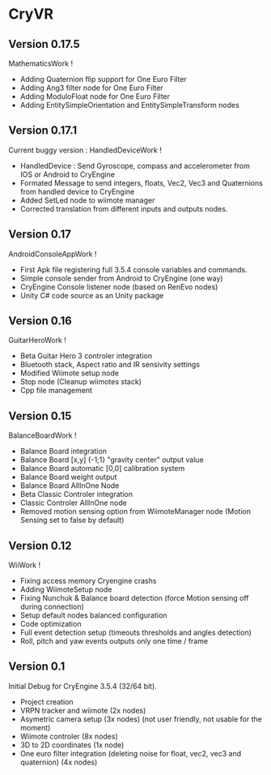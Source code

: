 CryVR
=======================


Version 0.17.5
------------------
MathematicsWork !

- Adding Quaternion flip support for One Euro Filter
- Adding Ang3 filter node for One Euro Filter
- Adding ModuloFloat node for One Euro Filter
- Adding EntitySimpleOrientation and EntitySimpleTransform nodes


Version 0.17.1
---------------
Current buggy version : HandledDeviceWork !

- HandledDevice : Send Gyroscope, compass and accelerometer from IOS or Android to CryEngine
- Formated Message to send integers, floats, Vec2, Vec3 and Quaternions from handled device to CryEngine
- Added SetLed node to wiimote manager
- Corrected translation from different inputs and outputs nodes.

Version 0.17
--------------
AndroidConsoleAppWork !

- First Apk file registering full 3.5.4 console variables and commands.
- Simple console sender from Android to CryEngine (one way)
- CryEngine Console listener node (based on RenEvo nodes)
- Unity C# code source as an Unity package


Version 0.16
-------------------
GuitarHeroWork !

- Beta Guitar Hero 3 controler integration
- Bluetooth stack, Aspect ratio and IR sensivity settings
- Modified Wiimote setup node
- Stop node (Cleanup wiimotes stack)
- Cpp file management


Version 0.15
-------------------
BalanceBoardWork !

- Balance Board integration
- Balance Board [x,y] {-1;1} "gravity center" output value
- Balance Board automatic [0,0] calibration system
- Balance Board weight output
- Balance Board AllInOne Node
- Beta Classic Controler integration
- Classic Controler AllInOne node
- Removed motion sensing option from WiimoteManager node (Motion Sensing set to false by default)


Version 0.12
-----------------

WiiWork !

- Fixing access memory Cryengine crashs
- Adding WiimoteSetup node 
- Fixing Nunchuk & Balance board detection (force Motion sensing off during connection)
- Setup default nodes balanced configuration
- Code optimization
- Full event detection setup (timeouts thresholds and angles detection)
- Roll, pitch and yaw events outputs only one time / frame


Version 0.1 
----------------------

Initial Debug for CryEngine 3.5.4 (32/64 bit).

- Project creation
- VRPN tracker and wiimote (2x nodes) 
- Asymetric camera setup (3x nodes) (not user friendly, not usable for the moment)
- Wiimote controler (8x nodes)
- 3D to 2D coordinates (1x node) 
- One euro filter integration (deleting noise for float, vec2, vec3 and quaternion) (4x nodes)
